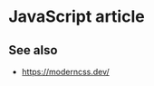 # JavaScript article

[article]:
  https://ui.dev/ultimate-guide-to-execution-contexts-hoisting-scopes-and-closures-in-javascript

## See also

- https://moderncss.dev/
